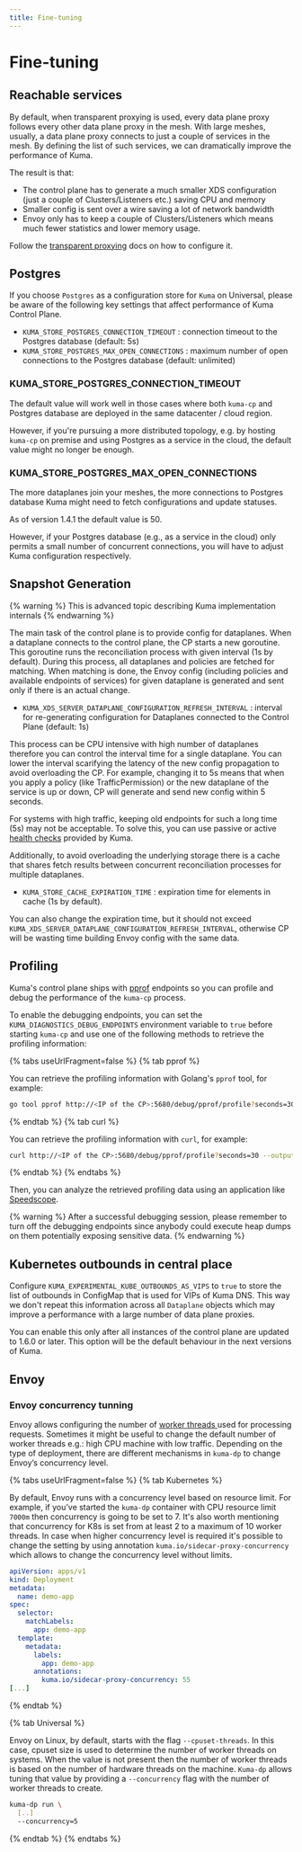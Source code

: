 ```yaml
---
title: Fine-tuning
---
```

# Fine-tuning

## Reachable services

By default, when transparent proxying is used, every data plane proxy follows every other data plane proxy in the mesh.
With large meshes, usually, a data plane proxy connects to just a couple of services in the mesh.
By defining the list of such services, we can dramatically improve the performance of Kuma.

The result is that:
* The control plane has to generate a much smaller XDS configuration (just a couple of Clusters/Listeners etc.) saving CPU and memory
* Smaller config is sent over a wire saving a lot of network bandwidth
* Envoy only has to keep a couple of Clusters/Listeners which means much fewer statistics and lower memory usage.

Follow the [transparent proxying](../networking/transparent-proxying) docs on how to configure it.

## Postgres

If you choose `Postgres` as a configuration store for `Kuma` on Universal,
please be aware of the following key settings that affect performance of Kuma Control Plane.

* `KUMA_STORE_POSTGRES_CONNECTION_TIMEOUT` : connection timeout to the Postgres database (default: 5s)
* `KUMA_STORE_POSTGRES_MAX_OPEN_CONNECTIONS` : maximum number of open connections to the Postgres database (default: unlimited)

### KUMA_STORE_POSTGRES_CONNECTION_TIMEOUT

The default value will work well in those cases where both `kuma-cp` and Postgres database are deployed in the same datacenter / cloud region.

However, if you're pursuing a more distributed topology, e.g. by hosting `kuma-cp` on premise and using Postgres as a service in the cloud, the default value might no longer be enough.

### KUMA_STORE_POSTGRES_MAX_OPEN_CONNECTIONS

The more dataplanes join your meshes, the more connections to Postgres database Kuma might need to fetch configurations and update statuses.

As of version 1.4.1 the default value is 50.

However, if your Postgres database (e.g., as a service in the cloud) only permits a small number of concurrent connections, you will have to adjust Kuma configuration respectively.

## Snapshot Generation

{% warning %}
This is advanced topic describing Kuma implementation internals
{% endwarning %}

The main task of the control plane is to provide config for dataplanes. When a dataplane connects to the control plane, the CP starts a new goroutine.
This goroutine runs the reconciliation process with given interval (1s by default). During this process, all dataplanes and policies are fetched for matching.
When matching is done, the Envoy config (including policies and available endpoints of services) for given dataplane is generated and sent only if there is an actual change.

* `KUMA_XDS_SERVER_DATAPLANE_CONFIGURATION_REFRESH_INTERVAL` : interval for re-generating configuration for Dataplanes connected to the Control Plane (default: 1s)

This process can be CPU intensive with high number of dataplanes therefore you can control the interval time for a single dataplane.
You can lower the interval scarifying the latency of the new config propagation to avoid overloading the CP. For example,
changing it to 5s means that when you apply a policy (like TrafficPermission) or the new dataplane of the service is up or down, CP will generate and send new config within 5 seconds.

For systems with high traffic, keeping old endpoints for such a long time (5s) may not be acceptable. To solve this, you can use passive or active [health checks](../../policies/health-check) provided by Kuma.

Additionally, to avoid overloading the underlying storage there is a cache that shares fetch results between concurrent reconciliation processes for multiple dataplanes.

* `KUMA_STORE_CACHE_EXPIRATION_TIME` : expiration time for elements in cache (1s by default).

You can also change the expiration time, but it should not exceed `KUMA_XDS_SERVER_DATAPLANE_CONFIGURATION_REFRESH_INTERVAL`, otherwise CP will be wasting time building Envoy config with the same data.

## Profiling

Kuma's control plane ships with [pprof](https://golang.org/pkg/net/http/pprof/) endpoints so you can profile and debug the performance of the `kuma-cp` process.

To enable the debugging endpoints, you can set the `KUMA_DIAGNOSTICS_DEBUG_ENDPOINTS` environment variable to `true` before starting `kuma-cp` and use one of the following methods to retrieve the profiling information:

{% tabs useUrlFragment=false %}
{% tab pprof %}

You can retrieve the profiling information with Golang's `pprof` tool, for example:

```sh
go tool pprof http://<IP of the CP>:5680/debug/pprof/profile?seconds=30
```

{% endtab %}
{% tab curl %}

You can retrieve the profiling information with `curl`, for example:

```sh
curl http://<IP of the CP>:5680/debug/pprof/profile?seconds=30 --output prof.out
```
{% endtab %}
{% endtabs %}

Then, you can analyze the retrieved profiling data using an application like [Speedscope](https://www.speedscope.app/).

{% warning %}
After a successful debugging session, please remember to turn off the debugging endpoints since anybody could execute heap dumps on them potentially exposing sensitive data.
{% endwarning %}

## Kubernetes outbounds in central place

Configure `KUMA_EXPERIMENTAL_KUBE_OUTBOUNDS_AS_VIPS` to `true` to store the list of outbounds in ConfigMap that is used for VIPs of Kuma DNS.
This way we don't repeat this information across all `Dataplane` objects which may improve a performance with a large number of data plane proxies.

You can enable this only after all instances of the control plane are updated to 1.6.0 or later.
This option will be the default behaviour in the next versions of Kuma.

## Envoy

### Envoy concurrency tunning

Envoy allows configuring the number of [worker threads ](https://www.envoyproxy.io/docs/envoy/latest/intro/arch_overview/intro/threading_model)used for processing requests. Sometimes it might be useful to change the default number of worker threads e.g.: high CPU machine with low traffic. Depending on the type of deployment, there are different mechanisms in `kuma-dp` to change Envoy’s concurrency level.

{% tabs useUrlFragment=false %}
{% tab Kubernetes %}

By default, Envoy runs with a concurrency level based on resource limit. For example, if you’ve started the `kuma-dp` container with CPU resource limit `7000m` then concurrency is going to be set to 7. It's also worth mentioning that concurrency for K8s is set from at least 2 to a maximum of 10 worker threads. In case when higher concurrency level is required it's possible to change the setting by using annotation `kuma.io/sidecar-proxy-concurrency` which allows to change the concurrency level without limits.

```yaml
apiVersion: apps/v1
kind: Deployment
metadata:
  name: demo-app
spec:
  selector:
    matchLabels:
      app: demo-app
  template:
    metadata:
      labels:
        app: demo-app
      annotations:
        kuma.io/sidecar-proxy-concurrency: 55
[...]
```
{% endtab %}

{% tab Universal %}

Envoy on Linux, by default, starts with the flag `--cpuset-threads`. In this case, cpuset size is used to determine the number of worker threads on systems. When the value is not present then the number of worker threads is based on the number of hardware threads on the machine. `Kuma-dp` allows tuning that value by providing a `--concurrency` flag with the number of worker threads to create.

```sh
kuma-dp run \
  [..]
  --concurrency=5
```

{% endtab %}
{% endtabs %}